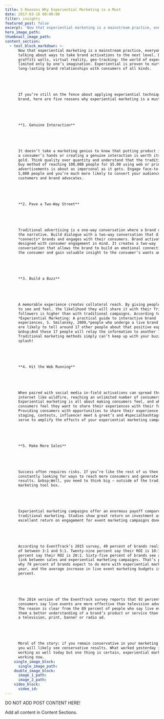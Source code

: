 ```yaml
---
title: 5 Reasons Why Experiential Marketing is a Must
date: 2017-03-16 00:00:00
filter: insights
featured_post: false
excerpt: 'Now that experiential marketing is a mainstream practice, everyone is talking about ways to take activations to the next level. Digital graffiti walls, virtual reality, geo-tracking: the world of experiential is limited only by one’s imagination.'
hero_image_path:
thumbnail_image_path:
content_section:
  - text_block_markdown: >-
      Now that experiential marketing is a mainstream practice, everyone is
      talking about ways to take brand activations to the next level. Digital
      graffiti walls, virtual reality, geo-tracking: the world of experiential is
      limited only by one’s imagination. Experiential is proven to nurture
      long-lasting brand relationships with consumers of all kinds.





      If you’re still on the fence about applying experiential techniques to your
      brand, here are five reasons why experiential marketing is a must:





      **1. Genuine Interaction**





      It doesn’t take a marketing genius to know that putting product in
      a consumer’s hands or creating a genuine interaction is worth its weight in
      gold. Think quality over quantity and understand that the traditional media
      buy method of reaching 100,000 people for $5.00 using web or print
      advertisements is about as impersonal as it gets. Engage face-to-face with
      5,000 people and you’re much more likely to convert your audience to
      customers and brand advocates.





      **2. Pave a Two-Way Street**





      Traditional advertising is a one-way conversation where a brand dominates
      the narrative. Build dialogue with a two-way conversation that directly
      *connects* brands and engages with their consumers. Brand activations are
      designed with consumer engagement in mind. It creates a two-way
      conversation that allows the brand to build an emotional connection with
      the consumer and gain valuable insight to the consumer’s wants and needs.





      **3. Build a Buzz**





      A memorable experience creates collateral reach. By giving people something
      to see and feel, the likelihood they will share it with their friends and
      followers is higher than with traditional campaigns. According to
      *Experiential Marketing: A practical guide to interactive brand
      experiences, S. Smilansky, 2009,*people who undergo a live brand experience
      are likely to tell around 17 other people about that positive experience.
      &nbsp;And those 17 people will relay the information to another 1.5 people.
      Traditional marketing methods simply can’t keep up with your buzzworthy
      splash!





      **4. Hit the Web Running**





      When paired with social media in-field activations can spread through the
      internet like wildfire, reaching an unlimited number of consumers.
      Experiential marketing is all about making consumers feel, and when
      consumers feel they want to share their experiences with their followers.
      Providing consumers with opportunities to share their experience like photo
      staging, contests, influencer meet & greet’s and #specialhashtags will only
      serve to amplify the effects of your experiential marketing campaign.





      **5. Make More Sales**





      Success often requires risks. If you’re like the rest of us then you’re
      constantly looking for ways to reach more consumers and generate better
      results. &nbsp;Well, you need to think big – outside of the traditional
      marketing tool box.





      Experiential marketing campaigns offer an enormous payoff compared to
      traditional marketing. Studies show great return on investment as well as
      excellent return on engagement for event marketing campaigns done right.





      According to EventTrack’s 2015 survey, 49 percent of brands realize an ROI
      of between 3:1 and 5:1. Twenty-nine percent say their ROI is 10:1 and 12
      percent say their ROI is 20:1. Sixty-five percent of brands see a direct
      link between sales and experiential marketing campaigns. That’s probably
      why 79 percent of brands expect to do more with experiential marketing this
      year, and the average increase in live event marketing budgets is six
      percent.





      The 2014 version of the EventTrack survey reports that 93 percent of
      consumers say live events are more effective than television advertising.
      The reason is clear from the 89 percent of people who say live events give
      them a better understanding of a brand’s product or service than
      a television, print, banner or radio ad.





      Moral of the story: if you remain conservative in your marketing efforts,
      you will likely see conservative results. What worked yesterday isn’t
      working as well today but one thing is certain, experiential marketing is
      working now.
    single_image_block:
      single_image_path:
    double_image_block:
      image_1_path:
      image_2_path:
    video_block:
      video_id:
---
```



DO NOT ADD POST CONTENT HERE!

Add all content in Content Sections.